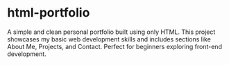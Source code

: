 # html-portfolio
A simple and clean personal portfolio built using only HTML. This project showcases my basic web development skills and includes sections like About Me, Projects, and Contact. Perfect for beginners exploring front-end development.
